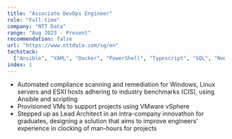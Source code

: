 ```yaml
---
title: "Associate DevOps Engineer"
role: "Full-time"
company: "NTT Data"
range: "Aug 2023 - Present"
recommendation: false
url: "https://www.nttdata.com/sg/en"
techstack:
  ["Ansible", "YAML", "Docker", "PowerShell", "Typescript", "SQL", "NodeJS"]
index: 1
---
```


- Automated compliance scanning and remediation for Windows, Linux servers and ESXI hosts adhering to industry benchmarks (CIS), using Ansible and scripting
- Provisioned VMs to support projects using VMware vSphere
- Stepped up as Lead Architect in an intra-company innovathon for graduates, designing a solution that aims to improve engineers’ experience in clocking of man-hours for projects
